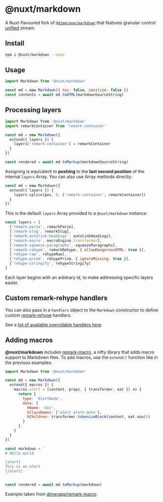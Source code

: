 # @nuxt/markdown

A Nuxt-flavoured fork of [`@dimerapp/markdown`](https://github.com/dimerapp/markdown) that features granular control [unified](https://github.com/unifiedjs/unified) stream.

## Install

```sh
npm i @nuxt/markdown --save
```

## Usage

```js
import Markdown from '@nuxt/markdown'

const md = new Markdown({ toc: false, sanitize: false })
const contents = await md.toHTML(markdownSourceString)
```

## Processing layers

```js
import Markdown from '@nuxt/markdown'
import remarkContainer from 'remark-container'

const md = new Markdown({
  extend({ layers }) {
    layers['remark-container'] = remarkContainer
  }
})

const rendered = await md.toMarkup(markdownSourceString)
```

Assigning is equivalent to **pushing** to the **last second position** of the internal `layers` Array. You can also use Array methods directly:

```js
const md = new Markdown({
  extend({ layers }) {
    layers.splice(pos, 0, ['remark-container', remarkContainer])
  }
})
```

This is the default `layers` Array provided to a `@nuxt/markdown` instance:

```js
const layers = [
  ['remark-parse', remarkParse],
  ['remark-slug', remarkSlug],
  ['remark-autolink-headings', autolinkHeadings],
  ['remark-macro', macroEngine.transformer],
  ['remark-squeeze-paragraphs', squeezeParagraphs],
  ['remark-rehype', remarkRehype, { allowDangerousHTML: true }],
  ['rehype-raw', rehypeRaw],
  ['rehype-prism', rehypePrism, { ignoreMissing: true }],
  ['rehype-stringify', rehypeStringify]
]
```

Each layer begins with an arbitrary id, to make addressing specific layers easier.

## Custom remark-rehype handlers

You can also pass in a `handlers` object to the `Markdown` constructor to define custom [remark-rehype](https://github.com/remarkjs/remark-rehype) handlers.

See a [list of available overridable handlers here](https://github.com/nuxt/markdown/tree/develop/src/handlers).

## Adding macros

**@nuxt/markdown** includes [remark-macro](https://github.com/dimerapp/remark-macro), a nifty library that adds macro support to Markdown files. To add macros, use the `extend()` function like in the previous examples:

```js
import Markdown from '@nuxt/markdown'

const md = new Markdown({
  extend({ macros }) {
    macros.alert = (content, props, { transformer, eat }) => {
      return {
        type: 'AlertNode',
        data: {
          hName: 'div',
          hClassNames: ['alert alert-note'],
          hChildren: transformer.tokenizeBlock(content, eat.now())
        }
      } 
    }
  }
})

const markdown = `
# Hello world

[alert]
This is an alert
[/alert]
`

const rendered = await md.toMarkup(markdown)
```

Example taken from [dimerapp/remark-macro](https://github.com/dimerapp/remark-macro).

